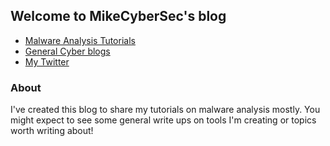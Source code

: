 ## Welcome to MikeCyberSec's blog

- <a href="page1.html">Malware Analysis Tutorials</a>
- <a href="page1.html">General Cyber blogs</a>
- <a href="page1.html">My Twitter</a>




### About

I've created this blog to share my tutorials on malware analysis mostly. You might expect to see some general write ups on tools I'm creating or topics worth writing about!
